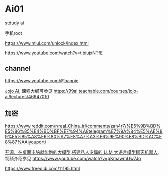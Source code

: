 # Ai01
stdudy  ai


手机root   

https://www.miui.com/unlock/index.html

https://www.youtube.com/watch?v=tibiujxNTfE

## channel 

https://www.youtube.com/@banpie

[Jojo AI](https://www.youtube.com/@jojojoy), 课程大纲可参见 https://99ai.teachable.com/courses/jojo-ai/lectures/46947010

## 加密

https://www.reddit.com/r/real_China_irl/comments/zan4r7/%E5%9B%BD%E5%86%85%E4%BD%BF%E7%94%A8telegram%E7%9A%84%E5%AE%89%E5%85%A8%E6%80%A7%E8%A7%A3%E6%9E%90%E8%BD%AC%E8%87%AAiyouport/


[开源，在桌面电脑就能跑的大模型,搭建私人专属的 LLM 大语言模型聊天机器人](https://github.com/nomic-ai/gpt4all), 视频介绍参见 https://www.youtube.com/watch?v=gKmawmUw7Jo

https://www.freedidi.com/11195.html

